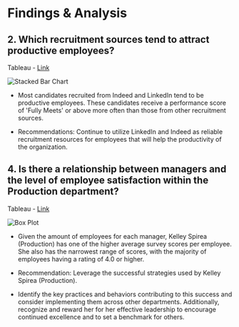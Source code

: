 # Findings & Analysis

## 2. Which recruitment sources tend to attract productive employees?

Tableau - [Link](https://public.tableau.com/views/Workbook5HRProject/Sheet4?:language=en-US&:sid=&:display_count=n&:origin=viz_share_link)

![Stacked Bar Chart](https://github.com/rml-lee/MYSQL-Tableau-Human-Resources-Project/assets/160198611/293ef47b-f25a-45e3-87cf-d7d2290b626f)

- Most candidates recruited from Indeed and LinkedIn tend to be productive employees. These candidates receive a performance score of 'Fully Meets' or above more often than those from other recruitment sources.

- Recommendations: Continue to utilize LinkedIn and Indeed as reliable recruitment resources for employees that will help the productivity of the organization.



## 4. Is there a relationship between managers and the level of employee satisfaction within the Production department?

Tableau - [Link](https://public.tableau.com/views/Workbook5HRProject/BoxPlot?:language=en-US&:sid=&:display_count=n&:origin=viz_share_link)

![Box Plot](https://github.com/rml-lee/MYSQL-Tableau-Human-Resources-Project/assets/160198611/2002e990-5ddc-4b80-8506-40af23882c69)

- Given the amount of employees for each manager, Kelley Spirea (Production) has one of the higher average survey scores per employee. She also has the narrowest range of scores, with the majority of employees having a rating of 4.0 or higher.

- Recommendation: Leverage the successful strategies used by Kelley Spirea (Production).

- Identify the key practices and behaviors contributing to this success and consider implementing them across other departments. Additionally, recognize and reward her for her effective leadership to encourage continued excellence and to set a benchmark for others. 
